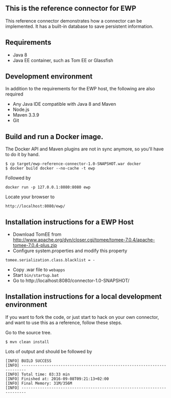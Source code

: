 ## This is the reference connector for EWP

This reference connector demonstrates how a connector can be implemented. It has a built-in database to save persistent information. 

## Requirements

* Java 8
* Java EE container, such as Tom EE or Glassfish

## Development environment
In addition to the requirements for the EWP host, the following are also required

* Any Java IDE compatible with Java 8 and Maven
* Node.js
* Maven 3.3.9
* Git

## Build and run a Docker image. 
The Docker API and Maven plugins are not in sync anymore, so you'll have to do it by hand. 

```
$ cp target/ewp-reference-connector-1.0-SNAPSHOT.war docker
$ docker build docker --no-cache -t ewp
```
Followed by
```
docker run -p 127.0.0.1:8080:8080 ewp
```
Locate your browser to
```
http://localhost:8080/ewp/
```
## Installation instructions for a EWP Host

* Download TomEE from http://www.apache.org/dyn/closer.cgi/tomee/tomee-7.0.4/apache-tomee-7.0.4-plus.zip
* Configure system.properties and modify this property
```
tomee.serialization.class.blacklist = -
```
* Copy .war file to `webapps`
* Start `bin/startup.bat`
* Go to http://localhost:8080/connector-1.0-SNAPSHOT/

## Installation instructions for a local development environment

If you want to fork the code, or just start to hack on your own connector, and want to use this as a reference, follow these steps. 

Go to the source tree. 
```
$ mvn clean install
```
Lots of output and should be followed by

```
[INFO] BUILD SUCCESS
[INFO] ------------------------------------------------------------------------
[INFO] Total time: 03:33 min
[INFO] Finished at: 2016-09-08T09:21:13+02:00
[INFO] Final Memory: 31M/356M
[INFO] ------------------------------------------------------------------------
```
